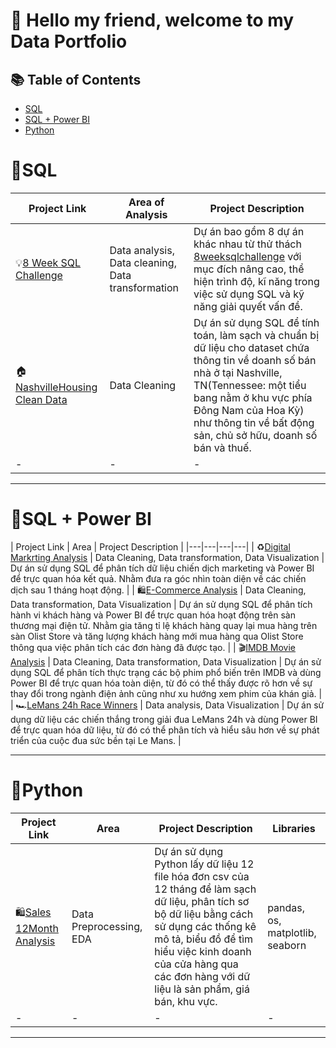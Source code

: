 # 🧠 Hello my friend, welcome to my Data Portfolio


## 📚 Table of Contents
- [SQL](#sql) 
- [SQL + Power BI](#sql--power-bi)
- [Python](#python)

#


# 📍SQL

| Project Link | Area of Analysis | Project Description | 
|---|---|---|
| 💡[8 Week SQL Challenge](https://github.com/Sniper116/-8-Week-SQL-Challenge) | Data analysis, Data cleaning, Data transformation | Dự án bao gồm 8 dự án khác nhau  từ thử thách [8weeksqlchallenge](https://8weeksqlchallenge.com/) với mục đích nâng cao, thể hiện trình độ, kĩ năng trong việc sử dụng SQL và kỹ năng giải quyết vấn đề. | 
| 🏠[NashvilleHousing Clean Data](https://github.com/Sniper116/NashvilleHousing-CleanData) | Data Cleaning | Dự án sử dụng SQL để tính toán, làm sạch và chuẩn bị dữ liệu cho dataset chứa thông tin về doanh số bán nhà ở tại Nashville, TN(Tennessee: một tiểu bang nằm ở khu vực phía Đông Nam của Hoa Kỳ) như thông tin về bất động sản, chủ sở hữu, doanh số bán và thuế. | 
| - | - | - |  

***

# 📍SQL + Power BI

| Project Link | Area | Project Description |
|---|---|---|---|
| ♻️[Digital Markrting Analysis](https://github.com/Sniper116/Digital-Marketing-Analysis) | Data Cleaning, Data transformation, Data Visualization | Dự án sử dụng SQL để phân tích dữ liệu chiến dịch marketing và Power BI để trực quan hóa kết quả. Nhằm đưa ra góc nhìn toàn diện về các chiến dịch sau 1 tháng hoạt động. |
| 🛍[E-Commerce Analysis](https://github.com/Sniper116/E-Commerce-Analysis) | Data Cleaning, Data transformation, Data Visualization | Dự án sử dụng SQL để phân tích hành vi khách hàng và Power BI để trực quan hóa hoạt động trên sàn thương mại điện tử. Nhằm gia tăng tỉ lệ khách hàng quay lại mua hàng trên sàn Olist Store và tăng lượng khách hàng mới mua hàng qua Olist Store thông qua việc phân tích các đơn hàng đã được tạo. |
| 🎬[IMDB Movie Analysis](https://github.com/Sniper116/IMDB-Movie-Analysis) | Data Cleaning, Data transformation, Data Visualization | Dự án sử dụng SQL để phân tích thực trạng các bộ phim phổ biến trên IMDB và dùng Power BI để trực quan hóa toàn diện, từ đó có thể thấy được rõ hơn về sự thay đổi trong ngành điện ảnh cũng như xu hướng xem phim của khán giả. |
| 🏎[LeMans 24h Race Winners](https://github.com/Sniper116/LeMans24h-Race-Winners) | Data analysis, Data Visualization | Dự án sử dụng dữ liệu các chiến thắng trong giải đua LeMans 24h và dùng Power BI để trực quan hóa dữ liệu, từ đó có thể phân tích và hiểu sâu hơn về sự phát triển của cuộc đua sức bền tại Le Mans. |

***

# 📍Python

| Project Link | Area | Project Description | Libraries |    
|---|---|---|---|
| 🛍[Sales 12Month Analysis](https://github.com/Sniper116/Sales-12Month-Analysis) | Data Preprocessing, EDA | Dự án sử dụng Python lấy dữ liệu 12 file hóa đơn csv của 12 tháng để làm sạch dữ liệu, phân tích sơ bộ dữ liệu bằng cách sử dụng các thống kê mô tả, biểu đồ để tìm hiểu việc kinh doanh của cửa hàng qua các đơn hàng với dữ liệu là sản phẩm, giá bán, khu vực. | pandas, os, matplotlib, seaborn | 
| - | - | - | - | 

***
